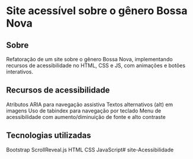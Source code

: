 # Site acessível sobre o gênero Bossa Nova

## Sobre
Refatoração de um site sobre o gênero Bossa Nova, implementando recursos de acessibilidade no HTML, CSS e JS, com animações e botões interativos.

## Recursos de acessibilidade
Atributos ARIA para navegação assistiva
Textos alternativos (alt) em imagens
Uso de tabindex para navegação por teclado
Menu de acessibilidade com aumento/diminuição de fonte e alto contraste

## Tecnologias utilizadas
Bootstrap
ScrollReveal.js
HTML
CSS
JavaScript# site-Acessibilidade

